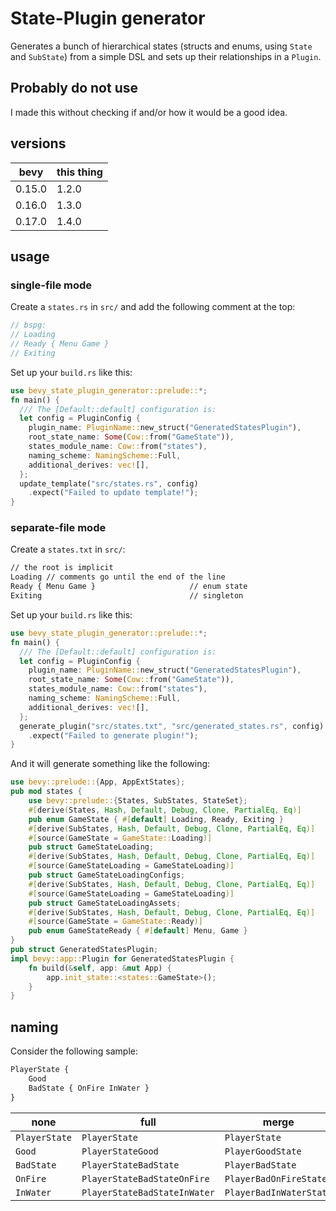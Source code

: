 # State-Plugin generator

Generates a bunch of hierarchical states (structs and enums, using `State`
and `SubState`) from a simple DSL and sets up their relationships
in a `Plugin`.

## Probably do not use

I made this without checking if and/or how it would be a good idea.

## versions

| bevy   | this thing |
| ------ | ---------- |
| 0.15.0 | 1.2.0      |
| 0.16.0 | 1.3.0      |
| 0.17.0 | 1.4.0      |

## usage

### single-file mode

Create a `states.rs` in `src/` and add the following comment at the top:

```rs
// bspg:
// Loading
// Ready { Menu Game }
// Exiting
```

Set up your `build.rs` like this:

```rust no_run
use bevy_state_plugin_generator::prelude::*;
fn main() {
  /// The [Default::default] configuration is:
  let config = PluginConfig {
    plugin_name: PluginName::new_struct("GeneratedStatesPlugin"),
    root_state_name: Some(Cow::from("GameState")),
    states_module_name: Cow::from("states"),
    naming_scheme: NamingScheme::Full,
    additional_derives: vec![],
  };
  update_template("src/states.rs", config)
    .expect("Failed to update template!");
}
```

### separate-file mode

Create a `states.txt` in `src/`:

```txt
// the root is implicit
Loading // comments go until the end of the line
Ready { Menu Game }                     // enum state
Exiting                                 // singleton
```

Set up your `build.rs` like this:

```rust no_run
use bevy_state_plugin_generator::prelude::*;
fn main() {
  /// The [Default::default] configuration is:
  let config = PluginConfig {
    plugin_name: PluginName::new_struct("GeneratedStatesPlugin"),
    root_state_name: Some(Cow::from("GameState")),
    states_module_name: Cow::from("states"),
    naming_scheme: NamingScheme::Full,
    additional_derives: vec![],
  };
  generate_plugin("src/states.txt", "src/generated_states.rs", config)
    .expect("Failed to generate plugin!");
}
```

And it will generate something like the following:

```rust no_run
use bevy::prelude::{App, AppExtStates};
pub mod states {
    use bevy::prelude::{States, SubStates, StateSet};
    #[derive(States, Hash, Default, Debug, Clone, PartialEq, Eq)]
    pub enum GameState { #[default] Loading, Ready, Exiting }
    #[derive(SubStates, Hash, Default, Debug, Clone, PartialEq, Eq)]
    #[source(GameState = GameState::Loading)]
    pub struct GameStateLoading;
    #[derive(SubStates, Hash, Default, Debug, Clone, PartialEq, Eq)]
    #[source(GameStateLoading = GameStateLoading)]
    pub struct GameStateLoadingConfigs;
    #[derive(SubStates, Hash, Default, Debug, Clone, PartialEq, Eq)]
    #[source(GameStateLoading = GameStateLoading)]
    pub struct GameStateLoadingAssets;
    #[derive(SubStates, Hash, Default, Debug, Clone, PartialEq, Eq)]
    #[source(GameState = GameState::Ready)]
    pub enum GameStateReady { #[default] Menu, Game }
}
pub struct GeneratedStatesPlugin;
impl bevy::app::Plugin for GeneratedStatesPlugin {
    fn build(&self, app: &mut App) {
        app.init_state::<states::GameState>();
    }
}
```

## naming

Consider the following sample:

```txt
PlayerState {
    Good
    BadState { OnFire InWater }
}
```

| none          | full                         | merge                   |
| ------------- | ---------------------------- | ----------------------- |
| `PlayerState` | `PlayerState`                | `PlayerState`           |
| `Good`        | `PlayerStateGood`            | `PlayerGoodState`       |
| `BadState`    | `PlayerStateBadState`        | `PlayerBadState`        |
| `OnFire`      | `PlayerStateBadStateOnFire`  | `PlayerBadOnFireState`  |
| `InWater`     | `PlayerStateBadStateInWater` | `PlayerBadInWaterState` |
